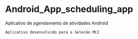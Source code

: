 # Android_App_scheduling_app
 Aplicativo de agendamento de atividades Android 
 
 	Aplicativo desenvolvido para a Selecão MC2
